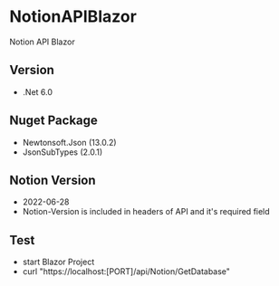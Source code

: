 # NotionAPIBlazor
 Notion API Blazor
 
## Version
- .Net 6.0

## Nuget Package
- Newtonsoft.Json (13.0.2)
- JsonSubTypes (2.0.1)

## Notion Version
- 2022-06-28
- Notion-Version is included in headers of API and it's required field

## Test
- start Blazor Project
- curl "https://localhost:[PORT]/api/Notion/GetDatabase"
